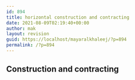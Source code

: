 ```yaml
---
id: 894
title: horizontal construction and contracting
date: 2021-08-09T02:19:40+00:00
author: mak
layout: revision
guid: https://localhost/mayaralkhaleej/?p=894
permalink: /?p=894
---
```

## Construction and contracting